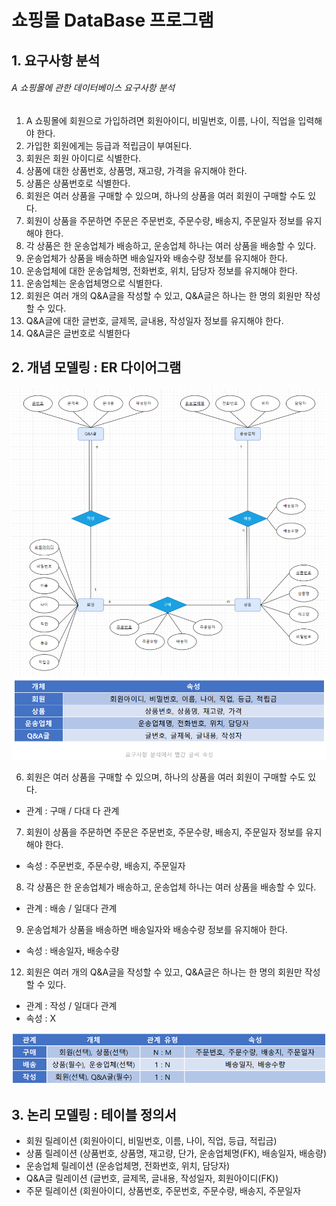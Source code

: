 # 쇼핑몰 DataBase 프로그램

## 1. 요구사항 분석
###### A 쇼핑몰에 관한 데이터베이스 요구사항 분석
1. A 쇼핑몰에 회원으로 가입하려면 회원아이디, 비밀번호, 이름, 나이, 직업을 입력해야 한다.
2. 가입한 회원에게는 등급과 적립금이 부여된다.
3. 회원은 회원 아이디로 식별한다.
4. 상품에 대한 상품번호, 상품명, 재고량, 가격을 유지해야 한다.
5. 상품은 상품번호로 식별한다.
6. 회원은 여러 상품을 구매할 수 있으며, 하나의 상품을 여러 회원이 구매할 수도 있다.
7. 회원이 상품을 주문하면 주문은 주문번호, 주문수량, 배송지, 주문일자 정보를 유지해야 한다.
8. 각 상품은 한 운송업체가 배송하고, 운송업체 하나는 여러 상품을 배송할 수 있다.
9. 운송업체가 상품을 배송하면 배송일자와 배송수량 정보를 유지해아 한다.
10. 운송업체에 대한 운송업체명, 전화번호, 위치, 담당자 정보를 유지해야 한다.
11. 운송업체는 운송업체명으로 식별한다.
12. 회원은 여러 개의 Q&A글을 작성할 수 있고, Q&A글은 하나는 한 명의 회원만 작성할 수 있다.
13. Q&A글에 대한 글번호, 글제목, 글내용, 작성일자 정보를 유지해야 한다.
14. Q&A글은 글번호로 식별한다

## 2. 개념 모델링 : ER 다이어그램
![Captum](./img/db_1.png)
![Captum](./img/db_2.png)

6. 회원은 여러 상품을 구매할 수 있으며, 하나의 상품을 여러 회원이 구매할 수도 있다.
- 관계 : 구매 / 다대 다 관계
7. 회원이 상품을 주문하면 주문은 주문번호, 주문수량, 배송지, 주문일자 정보를 유지해야
한다.
- 속성 : 주문번호, 주문수량, 배송지, 주문일자
8. 각 상품은 한 운송업체가 배송하고, 운송업체 하나는 여러 상품을 배송할 수 있다.
- 관계 : 배송 / 일대다 관계
9. 운송업체가 상품을 배송하면 배송일자와 배송수량 정보를 유지해아 한다.
- 속성 : 배송일자, 배송수량
12. 회원은 여러 개의 Q&A글을 작성할 수 있고, Q&A글은 하나는 한 명의 회원만 작성할 수
있다.
- 관계 : 작성 / 일대다 관계
- 속성 : X

![Captum](./img/db_3.png)

## 3. 논리 모델링 : 테이블 정의서
- 회원 릴레이션 (회원아이디, 비밀번호, 이름, 나이, 직업, 등급, 적립금)
- 상품 릴레이션 (상품번호, 상품명, 재고량, 단가, 운송업체명(FK), 배송일자, 배송량)
- 운송업체 릴레이션 (운송업체명, 전화번호, 위치, 담당자)
- Q&A글 릴레이션 (글번호, 글제목, 글내용, 작성일자, 회원아이디(FK))
- 주문 릴레이션 (회원아이디, 상품번호, 주문번호, 주문수량, 배송지, 주문일자
